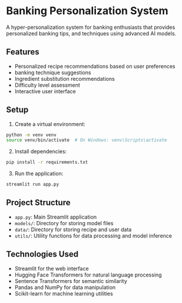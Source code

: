 # Banking Personalization System

A hyper-personalization system for banking enthusiasts that provides personalized banking tips, and techniques using advanced AI models.

## Features

- Personalized recipe recommendations based on user preferences
- banking technique suggestions
- Ingredient substitution recommendations
- Difficulty level assessment
- Interactive user interface

## Setup

1. Create a virtual environment:
```bash
python -m venv venv
source venv/bin/activate  # On Windows: venv\Scripts\activate
```

2. Install dependencies:
```bash
pip install -r requirements.txt
```

3. Run the application:
```bash
streamlit run app.py
```

## Project Structure

- `app.py`: Main Streamlit application
- `models/`: Directory for storing model files
- `data/`: Directory for storing recipe and user data
- `utils/`: Utility functions for data processing and model inference

## Technologies Used

- Streamlit for the web interface
- Hugging Face Transformers for natural language processing
- Sentence Transformers for semantic similarity
- Pandas and NumPy for data manipulation
- Scikit-learn for machine learning utilities 
